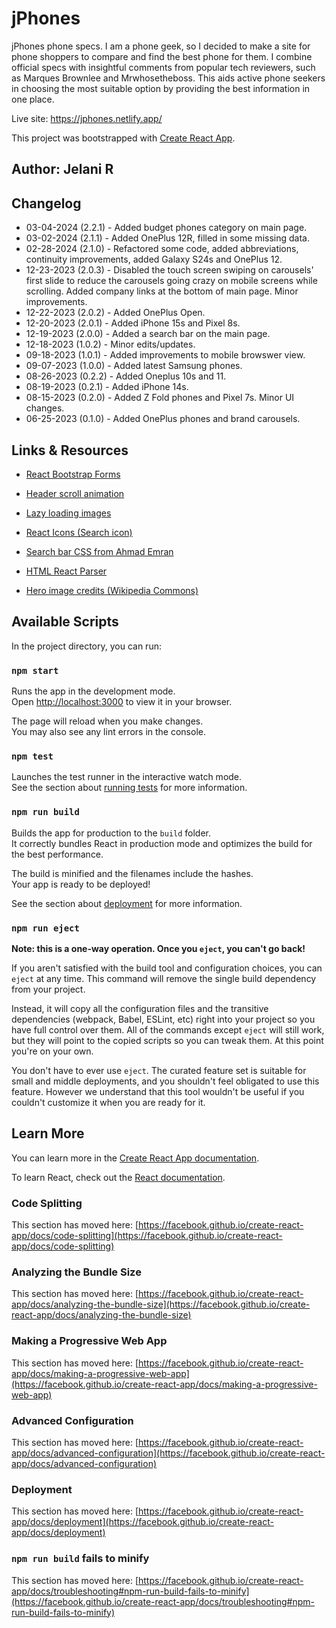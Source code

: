 # jPhones

jPhones phone specs. I am a phone geek, so I decided to make a site for phone shoppers to compare and find the best phone for them. I combine official specs with insightful comments from popular tech reviewers, such as Marques Brownlee and Mrwhosetheboss. This aids active phone seekers in choosing the most suitable option by providing the best information in one place.

Live site: <https://jphones.netlify.app/>

This project was bootstrapped with [Create React App](https://github.com/facebook/create-react-app).

## Author: Jelani R

## Changelog

- 03-04-2024 (2.2.1) - Added budget phones category on main page.
- 03-02-2024 (2.1.1) - Added OnePlus 12R, filled in some missing data.
- 02-28-2024 (2.1.0) - Refactored some code, added abbreviations, continuity improvements, added Galaxy S24s and OnePlus 12.
- 12-23-2023 (2.0.3) - Disabled the touch screen swiping on carousels' first slide to reduce the carousels going crazy on mobile screens while scrolling. Added company links at the bottom of main page. Minor improvements.
- 12-22-2023 (2.0.2) - Added OnePlus Open.
- 12-20-2023 (2.0.1) - Added iPhone 15s and Pixel 8s.
- 12-19-2023 (2.0.0) - Added a search bar on the main page.
- 12-18-2023 (1.0.2) - Minor edits/updates.
- 09-18-2023 (1.0.1) - Added improvements to mobile browswer view.
- 09-07-2023 (1.0.0) - Added latest Samsung phones.
- 08-26-2023 (0.2.2) - Added Oneplus 10s and 11.
- 08-19-2023 (0.2.1) - Added iPhone 14s.
- 08-15-2023 (0.2.0) - Added Z Fold phones and Pixel 7s. Minor UI changes.
- 06-25-2023 (0.1.0) - Added OnePlus phones and brand carousels.

## Links & Resources

- [React Bootstrap Forms](https://react.dev/reference/react-dom/components/input)

- [Header scroll animation](https://css-tricks.com/books/greatest-css-tricks/scroll-animation/)

- [Lazy loading images](https://www.npmjs.com/package/react-lazy-load-image-component)

- [React Icons (Search icon)](https://react-icons.github.io/react-icons/)

- [Search bar CSS from Ahmad Emran](https://codepen.io/ahmadbassamemran/pen/rNjMXqg)

- [HTML React Parser](https://www.npmjs.com/package/html-react-parser)

- [Hero image credits (Wikipedia Commons)](https://www.rawpixel.com/image/3337332/free-photo-image-cc0-cell-phone-creative-commons)

## Available Scripts

In the project directory, you can run:

### `npm start`

Runs the app in the development mode.\
Open [http://localhost:3000](http://localhost:3000) to view it in your browser.

The page will reload when you make changes.\
You may also see any lint errors in the console.

### `npm test`

Launches the test runner in the interactive watch mode.\
See the section about [running tests](https://facebook.github.io/create-react-app/docs/running-tests) for more information.

### `npm run build`

Builds the app for production to the `build` folder.\
It correctly bundles React in production mode and optimizes the build for the best performance.

The build is minified and the filenames include the hashes.\
Your app is ready to be deployed!

See the section about [deployment](https://facebook.github.io/create-react-app/docs/deployment) for more information.

### `npm run eject`

**Note: this is a one-way operation. Once you `eject`, you can't go back!**

If you aren't satisfied with the build tool and configuration choices, you can `eject` at any time. This command will remove the single build dependency from your project.

Instead, it will copy all the configuration files and the transitive dependencies (webpack, Babel, ESLint, etc) right into your project so you have full control over them. All of the commands except `eject` will still work, but they will point to the copied scripts so you can tweak them. At this point you're on your own.

You don't have to ever use `eject`. The curated feature set is suitable for small and middle deployments, and you shouldn't feel obligated to use this feature. However we understand that this tool wouldn't be useful if you couldn't customize it when you are ready for it.

## Learn More

You can learn more in the [Create React App documentation](https://facebook.github.io/create-react-app/docs/getting-started).

To learn React, check out the [React documentation](https://reactjs.org/).

### Code Splitting

This section has moved here: [https://facebook.github.io/create-react-app/docs/code-splitting](https://facebook.github.io/create-react-app/docs/code-splitting)

### Analyzing the Bundle Size

This section has moved here: [https://facebook.github.io/create-react-app/docs/analyzing-the-bundle-size](https://facebook.github.io/create-react-app/docs/analyzing-the-bundle-size)

### Making a Progressive Web App

This section has moved here: [https://facebook.github.io/create-react-app/docs/making-a-progressive-web-app](https://facebook.github.io/create-react-app/docs/making-a-progressive-web-app)

### Advanced Configuration

This section has moved here: [https://facebook.github.io/create-react-app/docs/advanced-configuration](https://facebook.github.io/create-react-app/docs/advanced-configuration)

### Deployment

This section has moved here: [https://facebook.github.io/create-react-app/docs/deployment](https://facebook.github.io/create-react-app/docs/deployment)

### `npm run build` fails to minify

This section has moved here: [https://facebook.github.io/create-react-app/docs/troubleshooting#npm-run-build-fails-to-minify](https://facebook.github.io/create-react-app/docs/troubleshooting#npm-run-build-fails-to-minify)
